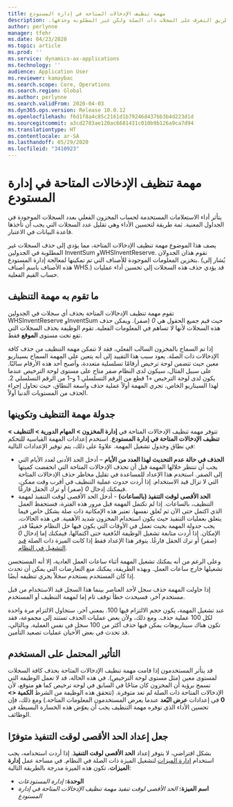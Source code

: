 ```yaml
---
title: مهمة تنظيف الإدخالات المتاحة في إدارة المستودع‬‏‫
description: يصف هذا الموضوع مهمة تنظيف الإدخالات المتاحة في إدارة المستودع‬‏‫، مما يساعد على تحسين أداء النظام عن طريق التعرف على السجلات ذات الصلة ولكن غير المطلوبة وحذفها.
author: perlynne
manager: tfehr
ms.date: 04/23/2020
ms.topic: article
ms.prod: ''
ms.service: dynamics-ax-applications
ms.technology: ''
audience: Application User
ms.reviewer: kamaybac
ms.search.scope: Core, Operations
ms.search.region: Global
ms.author: perlynne
ms.search.validFrom: 2020-04-03
ms.dyn365.ops.version: Release 10.0.12
ms.openlocfilehash: f6d1f8a4c85c2161d1b79246d437bb3b4d223d1d
ms.sourcegitcommit: a3cd2783ae120ac6681431c010b9b126a9ca7d94
ms.translationtype: HT
ms.contentlocale: ar-SA
ms.lasthandoff: 05/29/2020
ms.locfileid: "3410923"
---
```

# <a name="warehouse-management-on-hand-entries-cleanup-job"></a>مهمة تنظيف الإدخالات المتاحة في إدارة المستودع‬‏‫

يتأثر أداء الاستعلامات المستخدمة لحساب المخزون الفعلي بعدد السجلات الموجودة في الجداول المعنية. ثمة طريقة لتحسين الأداء وهي تقليل عدد السجلات التي يجب أن تأخذها قاعدة البيانات في الاعتبار.

يصف هذا الموضوع مهمة تنظيف الإدخالات المتاحة، مما يؤدي إلى حذف السجلات غير المطلوبة في الجدولين InventSum وWHSInventReserve. تقوم هذان الجدولان بتخزين المعلومات الموجودة للأصناف التي تم تمكينها لمعالجة إدارة المستودع. (يُشار إلى هذه الأصناف باسم أصناف WHS.) قد يؤدي حذف هذه السجلات إلى تحسين أداء عمليات حساب القيم الفعلية.

## <a name="what-the-cleanup-job-does"></a>ما تقوم به مهمة التنظيف

تقوم مهمة تنظيف الإدخالات المتاحة بحذف أي سجلات في الجدولين WHSInventReserve وInventSum حيث قيم جميع الحقول هي *0* (صفر). ويمكن حذف هذه السجلات لأنها لا تساهم في المعلومات الفعلية. تقوم الوظيفة بحذف السجلات التي تقع تحت مستوى **الموقع** فقط.

إذا تم السماح بالمخزون السالب الفعلي، فقد لا تتمكن مهمة التنظيف من حذف كافة الإدخالات ذات الصلة. يعود سبب هذا التقييد إلى أنه يتعين على المهمة السماح بسيناريو معين حيث تتضمن لوحة ترخيص أرقامًا تسلسلية متعددة، وأصبح أحد هذه الأرقام سالبًا. على سبيل المثال، سيكون لدى النظام صفر متاح على مستوى لوحة الترخيص عندما يكون لدى لوحة الترخيص +1 قطع من الرقم التسلسلي 1 و–1 من الرقم التسلسلي 2. لهذا السيناريو الخاص، تجري المهمة أولاً عملية حذف واسعة النطاق، حيث تحاول إجراء الحذف من المستويات الدنيا أولاً.

## <a name="schedule-and-configure-the-cleanup-job"></a>جدولة مهمة التنظيف وتكوينها

تتوفر مهمة تنظيف الإدخالات المتاحة في **إدارة المخزون \> المهام الدورية \> التنظيف \> تنظيف الإدخالات المتاحة في إدارة المستودع**. استخدم إعدادات المهمة القياسية للتحكم في نطاق وجدول تشغيل المهمة. علاوةً على ذلك، يتم توفير الإعدادات التالية:

- **الحذف في حالة عدم التحديث لهذا العدد من الأيام‬** – أدخل الحد الأدنى لعدد الأيام التي يجب أن تنتظر خلالها المهمة قبل أن تحذف الإدخالات المتاحة التي انخفضت كميتها إلى الصفر. استخدم هذا الإعداد للمساعدة في تقليل مخاطر حذف الإدخالات المتاحة التي لا تزال قيد الاستخدام. إذا أردت حدوث عملية التنظيف في أقرب وقت ممكن، فيمكنك إدخال *0* (صفر) أو ترك الحقل فارغًا.
- **الحد الأقصى لوقت التنفيذ (بالساعات)** - أدخل الحد الأقصى لوقت التنفيذ لمهمة التنظيف، بالساعات. إذا لم تكتمل المهمة قبل مرور هذه الفترة، فستحفظ العمل الذي اكتمل حتى الآن ثم تُغلق نفسها. تعتبر هذه الإمكانية ذات صلة بشكل خاص فيما يتعلق بعمليات التنفيذ حيث يكون استخدام المخزون شديد الأهمية. في هذه الحالات، يجب جدولة المهمة بحيث تعمل في الأوقات التي يكون فيها حل النظام خفيفًا قدر الإمكان. إذا أردت متابعة تشغيل الوظيفة الدُفعية حتى اكتمالها، فيمكنك إما إدخال *0* (صفر) أو ترك الحقل فارغًا. يتوفر هذا الإعداد فقط إذا كانت الميزة ذات الصلة [قيد التشغيل في النظام](#max-execution-time).

وعلى الرغم من أنه يمكنك تشغيل المهمة أثناء ساعات العمل العادية، إلا أنه المستحسن تشغيلها خارج ساعات العمل. وبهذه الطريقة، يمكنك منع التعارضات التي يمكن أن تحدث إذا كان المستخدم يستخدم سجلاً يجري تنظيفه أيضًا.

إذا حاولت المهمة حذف سجل لأحد العناصر بينما هذا السجل قيد الاستخدام من قبل مستخدم آخر، فسيحدث خطأ توقف تام إما لمهمة التنظيف أو المستخدم.

عند تشغيل المهمة، يكون حجم الالتزام فيها 100. بمعنى آخر، ستحاول الالتزام مرة واحدة لكل 100 عملية حذف. ومع ذلك، ولأن بعض عمليات الحذف تستند إلى مجموعة، فقد تكون هناك سيناريوهات يمكن فيها حذف أكثر من 100 سجل في نفس العملية. وبالتالي، قد تحدث في بعض الأحيان عمليات تصعيد التأمين.

## <a name="possible-user-impact"></a>التأثير المحتمل على المستخدم

قد يتأثر المستخدمون إذا قامت مهمة تنظيف الإدخالات المتاحة بحذف كافة السجلات لمستوى معين (مثل مستوى لوحة الترخيص). في هذه الحالة، قد لا تعمل الوظيفة التي تسمح برؤية أن المخزون كان متاحًا في السابق في لوحة ترخيص كما هو متوقع، لأن الإدخالات المتاحة ذات الصلة لم تعد متوفرة. (تتحقق هذه الوظيفة من الشرط **الكمية \<\> 0** في إعدادات **عرض البُعد** عندما يعرض المستخدمون المعلومات المتاحة.) ومع ذلك، فإن تحسين الأداء الذي توفره مهمة التنظيف يجب أن يعوّض هذه الخسارة البسيطة في الوظائف.

## <a name="make-the-maximum-execution-time-setting-available"></a><a name="max-execution-time"></a>جعل إعداد الحد الأقصى لوقت التنفيذ متوفرًا

بشكل افتراضي، لا يتوفر إعداد **الحد الأقصى لوقت التنفيذ**. إذا أردت استخدامه، يجب استخدام [إدارة الميزات](../../fin-ops-core/fin-ops/get-started/feature-management/feature-management-overview.md) لتشغيل الميزة ذات الصلة في النظام. في مساحة عمل **إدارة الميزات**، تكون هذه الميزة مدرجة بالطريقة التالية:

- **الوحدة:** *إدارة المستودعات*
- **اسم الميزة:** *الحد الأقصى لوقت تنفيذ مهمة تنظيف الإدخالات المتاحة في إدارة المستودع‬‏‫‬*
